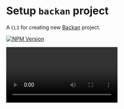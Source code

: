 # Setup `backan` project 

A `CLI` for creating new [Backan](https://backan.pigeonposse.com) project. 

[![NPM Version](https://img.shields.io/npm/v/create-backan?style=for-the-badge&color=yellow)](https://www.npmjs.com/package/create-backan)

<!-- ![backan-image](/backan-create.png) -->

<video src="/backan-create.webm" controls autoplay />

## CLI

```bash 
# using NPM
npm create backan@latest
# using PNPM
pnpm create backan@latest
# using YARN
yarn create backan@latest
# using BUN
bun create backan@latest
```

## API

You can also use `create-backan` programmatically

```js twoslash
import { create } from 'create-backan';

await create( {
	input    : '.',
	name     : 'my-app-name',
	template : 'demo', 
	install  : false, 
	open     : 'code',
});
```

## Parameters

```ts
export type CreateParams = {
    /**
     * Directory to build.
     *
     * @default .
     */
	input?: string
    /**
     * The name of the project & dirmane.
     */
	name?: string
    /**
     * The template to use for the project.
     *
     * @default demo
     */
	template?: typeof TEMPLATES[keyof typeof TEMPLATES]
    /**
     * Whether to automatically install dependencies after creating the project.
     *
     * @default false
     */
	install?: typeof INSTALL_OPTS[keyof typeof INSTALL_OPTS]
    /**
     * Specifies whether to open the project in an IDE or text editor after creation.
     * Can be `false` for no IDE, or specify an IDE/editor to open.
     * Supported options include:
     * - `'code'`: Visual Studio Code
     * - `'subl'`: Sublime Text
     * - `'webstorm'`: WebStorm.
     *
     * @default false
     */
	open?: typeof OPEN_OPTS[keyof typeof OPEN_OPTS]
}
```

## Examples

```bash
npm create backan@latest --name=my-app-name --template='skeleton' --open='code' --install='npm'
```

```bash
pnpm create backan@latest --name=my-app-name --template='skeleton' --open='code' --install='pnpm'
```

## library

Now it's time to start with `backan`. [Read more](../core/app.md)
